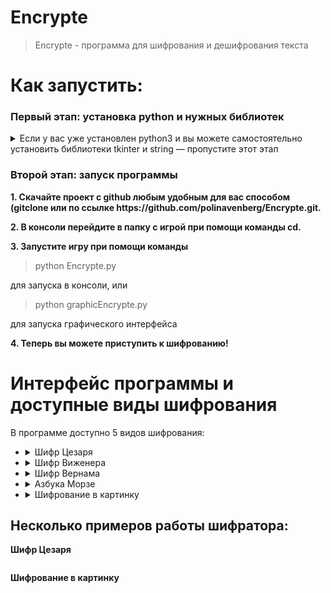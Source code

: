 <h1 id="Encrypte">Encrypte</h1>
<blockquote>
<p>Encrypte - программа для шифрования и дешифрования текста</p>
</blockquote>
<h1 id="-">Как запустить:</h1>
<h3 id="-python-"><strong>Первый этап: установка python и нужных библиотек</strong></h3>
<details><summary><id="-python3-pygame-">Если у вас уже установлен python3 и вы можете самостоятельно установить библиотеки tkinter и string — пропустите этот этап</summary>
<p><strong>1. Скачайте python3 с официального <a href="https://www.python.org/downloads/">сайта</a> и установите его.</strong> 
<p><strong>2. Во время установки <em>обязательно</em> поставьте галочку "Add Python 3.x to PATH".</strong></p>
<p><strong>3. Запустите консоль Windows любым удобным для вас способом (например набрав в поиске приложений cmd)</strong></p>
<p><strong>4. Установите нужные библиотеки используя команды</strong></p>
<blockquote>
<p>pip install tkinter</p>
</blockquote>
</details>
<h3 id="-"><strong>Второй этап: запуск программы</strong></h3>
<p><strong>1. Скачайте проект с github любым удобным для вас способом (gitclone или по ссылке https://github.com/polinavenberg/Encrypte.git</a>.</strong></p>
<p><strong>2. В консоли перейдите в папку с игрой при помощи команды cd.</strong></p>
<p><strong>3. Запустите игру при помощи команды</strong></p>
<blockquote>
<p>python Encrypte.py</p>
</blockquote>
<p>для запуска в консоли, или</p>
<blockquote>
<p>python graphicEncrypte.py</p>
</blockquote>
<p>для запуска графического интерфейса</p>
<p><strong>4. Теперь вы можете приступить к шифрованию! </strong></p>
<h1 id="-"><strong>Интерфейс программы и доступные виды шифрования</strong></h1>
<p>В программе доступно 5 видов шифрования:</p>
<ul>
<li><details><summary>Шифр Цезаря</summary>
Как работает: <a href="https://ru.wikipedia.org/wiki/%D0%A8%D0%B8%D1%84%D1%80_%D0%A6%D0%B5%D0%B7%D0%B0%D1%80%D1%8F">ссылка</a>
  <p>На вход подается файл с текстом, название файла, куда будет сохранен результат, и сдвиг.</p>
  <p>Также есть возможность расшифровать текст методом частотного анализа. Для этого на вход программе нужно загрузить только файл с зашифрованным текстом.</p>
<img src="https://b.radikal.ru/b04/2104/d6/ae100101e233.png" alt="скрин"></li>
  </details>
<li><details><summary>Шифр Виженера</summary>
Как работает: <a href="https://ru.wikipedia.org/wiki/%D0%A8%D0%B8%D1%84%D1%80_%D0%92%D0%B8%D0%B6%D0%B5%D0%BD%D0%B5%D1%80%D0%B0">ссылка</a>
  
<p>На вход подается файл с текстом, название файла, куда будет сохранен результат, и ключевое слово любой длины.</p>
<p><img src="https://d.radikal.ru/d40/2104/92/f1ee787c6404.png" alt="скрин"></p></li>
  </details>
<li><details><summary>Шифр Вернама</summary>
 Как работает: <a href="https://ru.wikipedia.org/wiki/%D0%A8%D0%B8%D1%84%D1%80_%D0%92%D0%B5%D1%80%D0%BD%D0%B0%D0%BC%D0%B0">ссылка</a>
<p>Работает почти как шифр Виженера, но ключ должен быть такой же по длине, как и шифруемый текст.</p>
  <p><img src="https://b.radikal.ru/b13/2104/56/fceb015371dc.png" alt="скрин"></p></li>
</details>
<li><details><summary>Азбука Морзе</summary>
Как работает: <a href="https://ru.wikipedia.org/wiki/%D0%90%D0%B7%D0%B1%D1%83%D0%BA%D0%B0_%D0%9C%D0%BE%D1%80%D0%B7%D0%B5">ссылка</a>
  <p>На вход подается файл с текстом и название файла, куда будет сохранен результат.</p>
<img src="https://b.radikal.ru/b34/2104/82/017e36feea33.png" alt="скрин"></li>
  </details>

<li><details><summary>Шифрование в картинку</summary>
<p>Зашифровывает текст в пиксели картинки так, что это практически незаметно для человеческого глаза. На вход подается файл с текстом, файл с картинкой в формате bmp и название файла, куда будет сохранен результат.</p>
  <p><img src="https://d.radikal.ru/d00/2104/f2/d8267dfd84da.png" alt="скрин"></p></li>
</details>
</ul>
<h2 id="-">Несколько примеров работы шифратора:</h2>
<p><strong>Шифр Цезаря</strong></p>
<p><img src="https://b.radikal.ru/b31/2104/c1/ea8c43301612.png" alt=""></p>
<p><strong>Шифрование в картинку</strong>
<img src="https://b.radikal.ru/b20/2104/43/871722b4cf51.png" alt=""></p>
<p><img src="https://b.radikal.ru/b42/2104/d4/9c82b80593db.png" alt=""></p>
